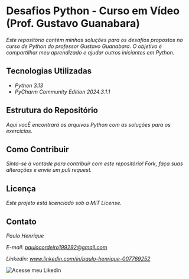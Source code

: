  # Desafios Python - Curso em Vídeo (Prof. Gustavo Guanabara)

*Este repositório contém minhas soluções para os desafios propostos no curso de Python do professor Gustavo Guanabara. O objetivo é compartilhar meu aprendizado e ajudar outros iniciantes em Python.*

## Tecnologias Utilizadas

* *Python 3.13*
* *PyCharm Community Edition 2024.3.1.1*

## Estrutura do Repositório
*Aqui vocÊ encontrará os arquivos Python com as soluções para os exercícios.*

## Como Contribuir
*Sinta-se à vontade para contribuir com este repositório! Fork, faça suas alterações e envie um pull request.*

## Licença
*Este projeto está licenciado sob a MIT License.*

## Contato
*Paulo Henrique*

*E-mail: paulocordeiro199292@gmail.com*

*Linkedin: www.linkedin.com/in/paulo-henrique-007769252*

![Acesse meu Likedin](https://github.com/user-attachments/assets/09604d63-0d41-4804-89d8-7b6f3779ff09)
  
